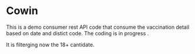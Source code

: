 # Cowin

This is a demo consumer rest API code that consume the vaccination detail based on date and distict code.
The coding is in progress .

It is filterging now the 18+ cantidate.
